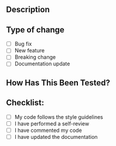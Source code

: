 ## Description
<!-- Describe your changes in detail -->

## Type of change
- [ ] Bug fix
- [ ] New feature
- [ ] Breaking change
- [ ] Documentation update

## How Has This Been Tested?
<!-- Describe how you tested your changes -->

## Checklist:
- [ ] My code follows the style guidelines
- [ ] I have performed a self-review
- [ ] I have commented my code
- [ ] I have updated the documentation
